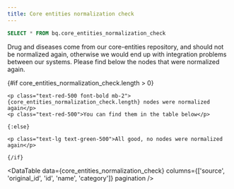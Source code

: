 ```yaml
---
title: Core entities normalization check
---
```


```sql core_entities_normalization_check
SELECT * FROM bq.core_entities_normalization_check
```

Drug and diseases come from our core-entities repository, and should not be normalized again, otherwise we would end up with integration problems between our systems. Please find below the nodes that were normalized again.


<div class="text-center text-lg mt-6 mb-6">
    {#if core_entities_normalization_check.length > 0}

    <p class="text-red-500 font-bold mb-2">{core_entities_normalization_check.length} nodes were normalized again</p>
    <p class="text-red-500">You can find them in the table below</p>

    {:else}

    <p class="text-lg text-green-500">All good, no nodes were normalized again</p>

    {/if}
</div>

<DataTable
  data={core_entities_normalization_check}
  columns={['source', 'original_id', 'id', 'name', 'category']}
  pagination
/>
